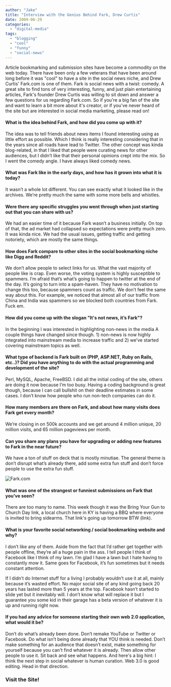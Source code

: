 ```yaml
---
author: "Jake"
title: "Interview with the Genius Behind Fark, Drew Curtis"
date: 2009-06-29
categories: 
  - "digital-media"
tags: 
  - "blogging"
  - "cool"
  - "funny"
  - "social-news"
---
```


Article bookmarking and submission sites have become a commodity on the web today. There have been only a few veterans that have been around long before it was "cool" to have a site in the social news niche, and Drew Curtis' Fark.com is one of them. Fark is social news with a twist: comedy.<!--more--> A great site to find tons of very interesting, funny, and just plain entertaining articles, Fark's founder Drew Curtis was willing to sit down and answer a few questions for us regarding Fark.com. So if you're a big fan of the site and want to learn a bit more about it's creator, or if you've never heard of the site but are interested in social media marketing, please read on!

#### What is the idea behind Fark, and how did you come up with it?

The idea was to tell friends about news items I found interesting using as little effort as possible. Which I think is really interesting considering that in the years since all roads have lead to Twitter. The other concept was kinda blog-related, in that I liked that people were curating news for other audiences, but I didn’t like that their personal opinions crept into the mix. So I went the comedy angle. I have always liked comedy news.

#### What was Fark like in the early days, and how has it grown into what it is today?

It wasn’t a whole lot different. You can see exactly what it looked like in the archives. We’re pretty much the same with some more bells and whistles.

#### Were there any specific struggles you went through when just starting out that you can share with us?

We had an easier time of it because Fark wasn’t a business initially. On top of that, the ad market had collapsed so expectations were pretty much zero. It was kinda nice. We had the usual issues, getting traffic and getting notoriety, which are mostly the same things.

#### How does Fark compare to other sites in the social bookmarking niche like Digg and Reddit?

We don’t allow people to select links for us. What the vast majority of people like is crap. Even worse, the voting system is highly susceptible to spammers. I’m afraid that’s what’s going to happen to twitter at the end of the day. It’s going to turn into a spam-haven. They have no motivation to change this too, because spammers count as traffic. We don’t feel the same way about this. For example, we noticed that almost all of our traffic from China and India was spammers so we blocked both countries from Fark. Fuck em.

#### How did you come up with the slogan "It's not news, it’s Fark"?

In the beginning I was interested in highlighting non-news in the media A couple things have changed since though. 1) non-news is now highly integrated into mainstream media to increase traffic and 2) we’ve started covering mainstream topics as well.

#### What type of backend is Fark built on (PHP, ASP.NET, Ruby on Rails, etc..)? Did you have anything to do with the actual programming and development of the site?

Perl, MySQL, Apache, FreeBSD. I did all the initial coding of the site, others are doing it now because I’m too busy. Having a coding background is great though, because I can call bullshit on their deadline estimates in some cases. I don’t know how people who run non-tech companies can do it.

#### How many members are there on Fark, and about how many visits does Fark get every month?

We’re closing in on 500k accounts and we get around 4 million unique, 20 million visits, and 65 million pageviews per month.

#### Can you share any plans you have for upgrading or adding new features to Fark in the near future?

We have a ton of stuff on deck that is mostly minutiae. The general theme is don’t disrupt what’s already there, add some extra fun stuff and don’t force people to use the extra fun stuff.

![Fark.com](images/fark-homescreen.jpg "Fark Homepage")

#### What was one of the strangest or funniest submissions on Fark that you’ve seen?

There are too many to name. This week though it was the Bring Your Gun to Church Day link, a local church here in KY is having a BBQ where everyone is invited to bring sidearms. That link's going up tomorrow BTW (link).

#### What is your favorite social networking / social bookmarking website and why?

I don’t like any of them. Aside from the fact that I’d rather get together with people offline, they’re all a huge pain in the ass. I tell people I think of Facebook like I think of my lawn. I’m glad I have a lawn but I hate having to constantly mow it. Same goes for Facebook, it’s fun sometimes but it needs constant attention.

If I didn’t do Internet stuff for a living I probably wouldn’t use it at all, mainly because it’s wasted effort. No major social site of any kind going back 20 years has lasted more than 5 years at the top. Facebook hasn’t started to slide yet but it inevitably will. I don’t know what will replace it but I guarantee you some kid in their garage has a beta version of whatever it is up and running right now.

#### If you had any advice for someone starting their own web 2.0 application, what would it be?

Don’t do what’s already been done. Don’t remake YouTube or Twitter or Facebook. Do what isn’t being done already that YOU think is needed. Don’t make something for an audience that doesn’t exist, make something for yourself because you can't find whatever it is already. Then allow other people to use it. Sit back and see what happens. And here's a big hint: I think the next step in social whatever is human curation. Web 3.0 is good editing. Head in that direction.

### Visit the Site!
